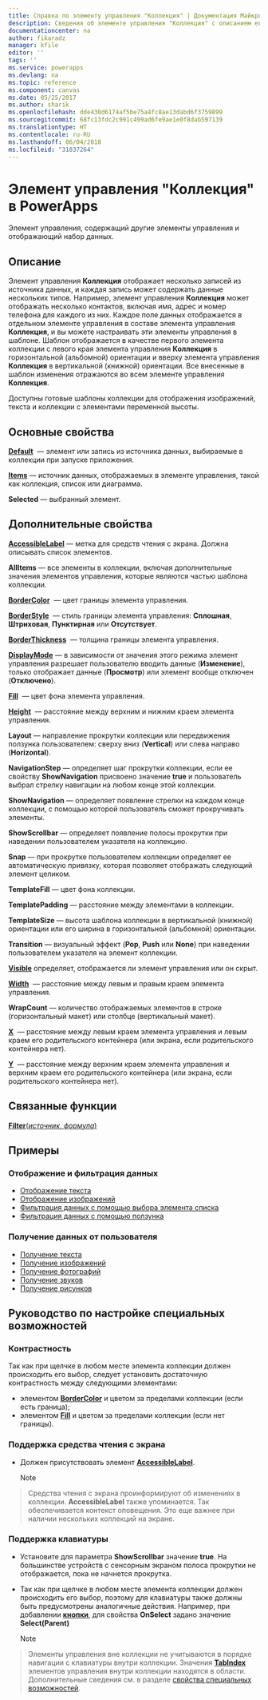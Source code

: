 ```yaml
---
title: Справка по элементу управления "Коллекция" | Документация Майкрософт
description: Сведения об элементе управления "Коллекция" с описанием его свойств и примерами
documentationcenter: na
author: fikaradz
manager: kfile
editor: ''
tags: ''
ms.service: powerapps
ms.devlang: na
ms.topic: reference
ms.component: canvas
ms.date: 05/25/2017
ms.author: sharik
ms.openlocfilehash: dde430d6174af5be75a4fc8ae13dabd6f3759899
ms.sourcegitcommit: 68fc13fdc2c991c499ad6fe9ae1e0f8dab597139
ms.translationtype: HT
ms.contentlocale: ru-RU
ms.lasthandoff: 06/04/2018
ms.locfileid: "31837264"
---
```

# <a name="gallery-control-in-powerapps"></a>Элемент управления "Коллекция" в PowerApps
Элемент управления, содержащий другие элементы управления и отображающий набор данных.

## <a name="description"></a>Описание
Элемент управления **Коллекция** отображает несколько записей из источника данных, и каждая запись может содержать данные нескольких типов. Например, элемент управления **Коллекция** может отображать несколько контактов, включая имя, адрес и номер телефона для каждого из них. Каждое поле данных отображается в отдельном элементе управления в составе элемента управления **Коллекция**, и вы можете настраивать эти элементы управления в шаблоне. Шаблон отображается в качестве первого элемента коллекции с левого края элемента управления **Коллекция** в горизонтальной (альбомной) ориентации и вверху элемента управления **Коллекция** в вертикальной (книжной) ориентации. Все внесенные в шаблон изменения отражаются во всем элементе управления **Коллекция**.

Доступны готовые шаблоны коллекции для отображения изображений, текста и коллекции с элементами переменной высоты.

## <a name="key-properties"></a>Основные свойства
**[Default](properties-core.md)**  — элемент или запись из источника данных, выбираемые в коллекции при запуске приложения.

**[Items](properties-core.md)** — источник данных, отображаемых в элементе управления, такой как коллекция, список или диаграмма.

**Selected** — выбранный элемент.

## <a name="additional-properties"></a>Дополнительные свойства
**[AccessibleLabel](properties-accessibility.md)** — метка для средств чтения с экрана. Должна описывать список элементов.

**AllItems** — все элементы в коллекции, включая дополнительные значения элементов управления, которые являются частью шаблона коллекции.

**[BorderColor](properties-color-border.md)**  — цвет границы элемента управления.

**[BorderStyle](properties-color-border.md)**  — стиль границы элемента управления: **Сплошная**, **Штриховая**, **Пунктирная** или **Отсутствует**.

**[BorderThickness](properties-color-border.md)**  — толщина границы элемента управления.

**[DisplayMode](properties-core.md)** — в зависимости от значения этого режима элемент управления разрешает пользователю вводить данные (**Изменение**), только отображает данные (**Просмотр**) или элемент вообще отключен (**Отключено**).

**[Fill](properties-color-border.md)**  — цвет фона элемента управления.

**[Height](properties-size-location.md)**  — расстояние между верхним и нижним краем элемента управления.

**Layout** — направление прокрутки коллекции или передвижения ползунка пользователем: сверху вниз (**Vertical**) или слева направо (**Horizontal**).

**NavigationStep** — определяет шаг прокрутки коллекции, если ее свойству **ShowNavigation** присвоено значение **true** и пользователь выбрал стрелку навигации на любом конце этой коллекции.

**ShowNavigation** — определяет появление стрелки на каждом конце коллекции, с помощью которой пользователь сможет прокручивать элементы.

**ShowScrollbar** — определяет появление полосы прокрутки при наведении пользователем указателя на коллекцию.

**Snap** — при прокрутке пользователем коллекции определяет ее автоматическую привязку, которая позволяет отображать следующий элемент целиком.

**TemplateFill** — цвет фона коллекции.

**TemplatePadding** — расстояние между элементами в коллекции.

**TemplateSize** — высота шаблона коллекции в вертикальной (книжной) ориентации или его ширина в горизонтальной (альбомной) ориентации.

**Transition** — визуальный эффект (**Pop**, **Push** или **None**) при наведении пользователем указателя на элемент коллекции.

**[Visible](properties-core.md)** определяет, отображается ли элемент управления или он скрыт.

**[Width](properties-size-location.md)**  — расстояние между левым и правым краем элемента управления.

**WrapCount** — количество отображаемых элементов в строке (горизонтальный макет) или столбце (вертикальный макет).

**[X](properties-size-location.md)**  — расстояние между левым краем элемента управления и левым краем его родительского контейнера (или экрана, если родительского контейнера нет).

**[Y](properties-size-location.md)**  — расстояние между верхним краем элемента управления и верхним краем его родительского контейнера (или экрана, если родительского контейнера нет).

## <a name="related-functions"></a>Связанные функции
[**Filter**(*источник*, *формула*)](../functions/function-filter-lookup.md)

## <a name="examples"></a>Примеры
### <a name="show-and-filter-data"></a>Отображение и фильтрация данных
* [Отображение текста](control-text-box.md#show-data-in-a-gallery)
* [Отображение изображений](control-image.md#show-a-set-of-images-from-a-data-source)
* [Фильтрация данных с помощью выбора элемента списка](control-drop-down.md#example)
* [Фильтрация данных с помощью ползунка](control-slider.md#example)

### <a name="get-data-from-the-user"></a>Получение данных от пользователя
* [Получение текста](control-text-input.md#collect-data)
* [Получение изображений](control-add-picture.md#add-images-to-an-image-gallery-control)
* [Получение фотографий](control-camera.md#example)
* [Получение звуков](control-microphone.md#example)
* [Получение рисунков](control-pen-input.md#create-a-set-of-images)


## <a name="accessibility-guidelines"></a>Руководство по настройке специальных возможностей
### <a name="color-contrast"></a>Контрастность
Так как при щелчке в любом месте элемента коллекции должен происходить его выбор, следует установить достаточную контрастность между следующими элементами:
* элементом **[BorderColor](properties-color-border.md)** и цветом за пределами коллекции (если есть граница);
* элементом **[Fill](properties-color-border.md)** и цветом за пределами коллекции (если нет границы).

### <a name="screen-reader-support"></a>Поддержка средства чтения с экрана
* Должен присутствовать элемент **[AccessibleLabel](properties-accessibility.md)**.

    > [!NOTE]
> Средства чтения с экрана проинформируют об изменениях в коллекции. **AccessibleLabel** также упоминается. Так обеспечивается контекст оповещения. Это еще важнее при наличии нескольких коллекций на экране.

### <a name="keyboard-support"></a>Поддержка клавиатуры
* Установите для параметра **ShowScrollbar** значение **true**. На большинстве устройств с сенсорным экраном полоса прокрутки не отображается, пока не начнется прокрутка.
* Так как при щелчке в любом месте элемента коллекции должен происходить его выбор, поэтому для клавиатуры также должны быть предусмотрены аналогичные действия. Например, при добавлении **[кнопки](control-button.md)**, для свойства **OnSelect** задано значение **Select(Parent)** 

    > [!NOTE]
> Элементы управления вне коллекции не учитываются в порядке навигации с клавиатуры внутри коллекции. Значения **[TabIndex](properties-accessibility.md)** элементов управления внутри коллекции находятся в области. Дополнительные сведения см. в разделе [свойства специальных возможностей](properties-accessibility.md).
